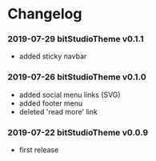 # Changelog

### 2019-07-29  bitStudioTheme  v0.1.1

- added sticky navbar

### 2019-07-26  bitStudioTheme  v0.1.0

- added social menu links (SVG)
- added footer menu
- deleted 'read more' link

### 2019-07-22  bitStudioTheme  v0.0.9

- first release
